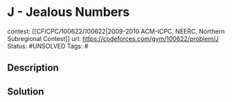 # J - Jealous Numbers

contest: [[CFICPC/100622/100622|2009-2010 ACM-ICPC, NEERC, Northern Subregional Contest]]
url: https://codeforces.com/gym/100622/problem/J
Status: #UNSOLVED
Tags: #

## Description

## Solution

